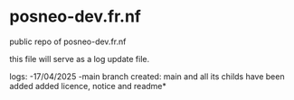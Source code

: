 # posneo-dev.fr.nf
public repo of posneo-dev.fr.nf

this file will serve as a log update file.

logs:
  -17/04/2025
-main branch created:
main and all its childs have been added
added licence, notice and readme*


